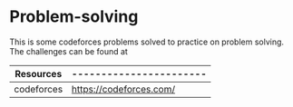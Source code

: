 # Problem-solving
This is some codeforces problems solved to practice on problem solving.
The challenges can be found at

| Resources  | ----------------------- |
| ---------- | ----------------------- |
| codeforces | https://codeforces.com/ |

